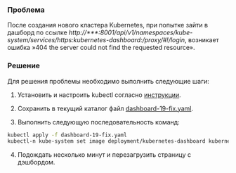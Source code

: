 ### Проблема

После создания нового кластера Kubernetes, при попытке зайти в дашборд по ссылке *http://\*\*\*:8001/api/v1/namespaces/kube-system/services/https:kubernetes-dashboard:/proxy/#!/login*, возникает ошибка »404 the server could not find the requested resource».

### Решение

Для решения проблемы необходимо выполнить следующие шаги:

1. Установить и настроить kubectl согласно [инструкции](/base/k8s/k8s-start/connect-k8s).

2. Сохранить в текущий каталог файл [dashboard-19-fix.yaml](/docs/_docs/ru/main/base/k8s/k8s-troubleshooting/k8s-dashboard-error/assets/dashboard-19-fix.yaml "download").
3. Выполнить следующую последовательность команд:

```bash
kubectl apply -f dashboard-19-fix.yaml
kubectl-n kube-system set image deployment/kubernetes-dashboard kubernetes-dashboard:5010=registry.infra.mail.ru/dashboard:v2.0.5
```

4. Подождать несколько минут и перезагрузить страницу с дэшбордом.
